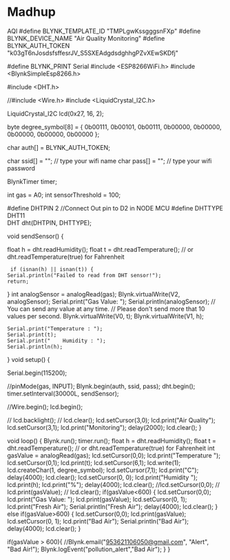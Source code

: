 # Madhup
AQI
#define BLYNK_TEMPLATE_ID "TMPLgwKssgggsnFXp"
#define BLYNK_DEVICE_NAME "Air Quality Monitoring"
#define BLYNK_AUTH_TOKEN "k03gT6nJosdsfsffesrJV_S5SXEAdgdsdghhgPZvXEwSKDfj"

#define BLYNK_PRINT Serial
#include <ESP8266WiFi.h> 
#include <BlynkSimpleEsp8266.h>

#include <DHT.h>

//#include <Wire.h> 
#include <LiquidCrystal_I2C.h>

LiquidCrystal_I2C lcd(0x27, 16, 2);

  byte degree_symbol[8] = 
              {
                0b00111,
                0b00101,
                0b00111,
                0b00000,
                0b00000,
                0b00000,
                0b00000,
                0b00000
              };
              
char auth[] = BLYNK_AUTH_TOKEN;

char ssid[] = "";  // type your wifi name
char pass[] = "";  // type your wifi password

BlynkTimer timer;

int gas = A0;
int sensorThreshold = 100;

#define DHTPIN 2 //Connect Out pin to D2 in NODE MCU
#define DHTTYPE DHT11  
DHT dht(DHTPIN, DHTTYPE);


void sendSensor()
{


  float h = dht.readHumidity();
  float t = dht.readTemperature(); // or dht.readTemperature(true) for Fahrenheit
 

     if (isnan(h) || isnan(t)) {
    Serial.println("Failed to read from DHT sensor!");
    return;
  }
   int analogSensor = analogRead(gas);
  Blynk.virtualWrite(V2, analogSensor);
  Serial.print("Gas Value: ");
    Serial.println(analogSensor);
  // You can send any value at any time.
  // Please don't send more that 10 values per second.
    Blynk.virtualWrite(V0, t);
    Blynk.virtualWrite(V1, h);
   
    Serial.print("Temperature : ");
    Serial.print(t);
    Serial.print("    Humidity : ");
    Serial.println(h);
    
 
}
void setup()
{   
  
  Serial.begin(115200);
  
 //pinMode(gas, INPUT);
  Blynk.begin(auth, ssid, pass);
  dht.begin();
  timer.setInterval(30000L, sendSensor);

 //Wire.begin();
   lcd.begin();


//  lcd.backlight();
 // lcd.clear();
  lcd.setCursor(3,0);
  lcd.print("Air Quality");
  lcd.setCursor(3,1);
  lcd.print("Monitoring");
  delay(2000);
  lcd.clear();
  }

void loop()
{
  Blynk.run();
  timer.run();
 float h = dht.readHumidity();
  float t = dht.readTemperature(); // or dht.readTemperature(true) for Fahrenheit
    int gasValue = analogRead(gas);
  lcd.setCursor(0,0);
  lcd.print("Temperature "); 
  lcd.setCursor(0,1);
  lcd.print(t);
  lcd.setCursor(6,1);
  lcd.write(1);
  lcd.createChar(1, degree_symbol);
  lcd.setCursor(7,1);
  lcd.print("C");
  delay(4000);
  lcd.clear();
  lcd.setCursor(0, 0);
  lcd.print("Humidity ");
  lcd.print(h);
  lcd.print("%");
  delay(4000);
  lcd.clear();
  //lcd.setCursor(0,0);
 // lcd.print(gasValue);
 // lcd.clear();
  if(gasValue<600)
  {
    lcd.setCursor(0,0);
    lcd.print("Gas Value: ");
    lcd.print(gasValue);
    lcd.setCursor(0, 1);
    lcd.print("Fresh Air");
    Serial.println("Fresh Air");
    delay(4000);
    lcd.clear();
  }
  else if(gasValue>600)
  {
    lcd.setCursor(0,0);
    lcd.print(gasValue);
    lcd.setCursor(0, 1);
    lcd.print("Bad Air");
    Serial.println("Bad Air");
    delay(4000);
    lcd.clear();
  }

   if(gasValue > 600){
    //Blynk.email("953621106050@gmail.com", "Alert", "Bad Air!");
    Blynk.logEvent("pollution_alert","Bad Air");
  }
}
